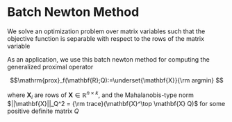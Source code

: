 # Batch Newton Method

We solve an optimization problem over matrix variables such that the objective function is separable with respect to the rows of the matrix variable

As an application, we use this batch newton method for computing the generalized proximal operator

$$\mathrm{prox}_f(\mathbf{R};Q):=\underset{\mathbf{X}}{\rm argmin} $$

where $\mathbf{X}_i$ are rows of $\mathbf{X}\in\mathbb{R}^{n\times k}$, and the Mahalanobis-type norm $||\mathbf{X}||_Q^2 = {\rm trace}(\mathbf{X}^\top \mathbf{X} Q)$ for some positive definite matrix $Q$
